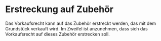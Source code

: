 # Erstreckung auf Zubehör

Das Vorkaufsrecht kann auf das Zubehör erstreckt werden, das mit dem Grundstück verkauft wird. Im Zweifel ist anzunehmen, dass sich das Vorkaufsrecht auf dieses Zubehör erstrecken soll.